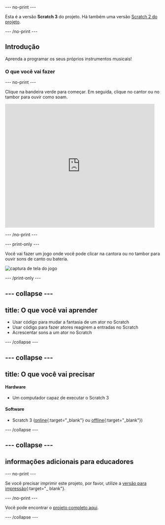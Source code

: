 \--- no-print \---

Esta é a versão **Scratch 3** do projeto. Há também uma versão [Scratch 2 do projeto](https://projects.raspberrypi.org/en/projects/rock-band-scratch2).

\--- /no-print \---

## Introdução

Aprenda a programar os seus próprios instrumentos musicais!

### O que você vai fazer

\--- no-print \---

Clique na bandeira verde para começar. Em seguida, clique no cantor ou no tambor para ouvir como soam.

<div class="scratch-preview">
  <iframe allowtransparency="true" width="485" height="402" src="https://scratch.mit.edu/projects/embed/276872220/?autostart=false" frameborder="0" scrolling="no"></iframe>
</div>

\--- /no-print \---

\--- print-only \---

Você vai fazer um jogo onde você pode clicar na cantora ou no tambor para ouvir sons de canto ou bateria.

![captura de tela do jogo](images/demo.png)

\--- /print-only \---

## \--- collapse \---

## title: O que você vai aprender

+ Usar código para mudar a fantasia de um ator no Scratch
+ Usar código para fazer atores reagirem a entradas no Scratch
+ Acrescentar sons a um ator no Scratch

\--- /collapse \---

## \--- collapse \---

## title: O que você vai precisar

#### Hardware

+ Um computador capaz de executar o Scratch 3

#### Software

+ Scratch 3 ([online](https://rpf.io/scratchon){:target="_blank"} ou [offline](https://rpf.io/scratchoff){:target="_blank"})

\--- /collapse \---

## \--- collapse \---

## informações adicionais para educadores

\--- no-print \---

Se você precisar imprimir este projeto, por favor, utilize a [versão para impressão](https://projects.raspberrypi.org/en/projects/rock-band/print){:target="_ blank"}.

\--- /no-print \---

Você pode encontrar o [projeto completo aqui](https://rpf.io/p/en/rock-band-get).

\--- /collapse \---